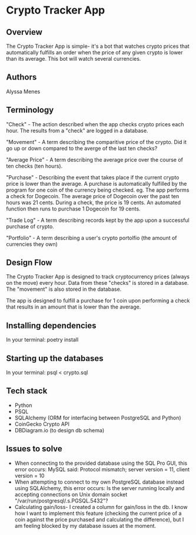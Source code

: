 # Crypto Tracker App

## Overview

The Crypto Tracker App is simple- it's a bot that watches crypto prices that automatically fulfills an order when the price of any given crypto is lower than its average. This bot will watch several currencies.

## Authors

Alyssa Menes

## Terminology

"Check" - The action described when the app checks crypto prices each hour. The results from a "check" are logged in a database.

"Movement" - A term describing the comparitive price of the crypto. Did it go up or down compared to the averge of the last ten checks?

"Average Price" - A term describing the average price over the course of ten checks (ten hours).

"Purchase" - Describing the event that takes place if the current crypto price is lower than the average. A purchase is automatically fulfilled by the program for one coin of the currency being checked. eg. The app performs a check for Dogecoin. The average price of Dogecoin over the past ten hours was 21 cents. During a check, the price is 19 cents. An automated function then runs to purchase 1 Dogecoin for 19 cents. 

"Trade Log" - A term describing records kept by the app upon a successful purchase of crypto.

"Portfolio" - A term describing a user's crypto portolfio (the amount of currencies they own)

## Design Flow

The Crypto Tracker App is designed to track cryptocurrency prices (always on the move) every hour. Data from these "checks" is stored in a database. The "movement" is also stored in the database. 

The app is designed to fulfill a purchase for 1 coin upon performing a check that results in an amount that is lower than the average.

## Installing dependencies

In your terminal:
poetry install

## Starting up the databases

In your terminal:
psql < crypto.sql

## Tech stack

- Python
- PSQL
- SQLAlchemy (ORM for interfacing between PostgreSQL and Python)
- CoinGecko Crypto API
- DBDiagram.io (to design db schema)

## Issues to solve

- When connecting to the provided database using the SQL Pro GUI, this error occurs: MySQL said: Protocol mismatch; server version = 11, client version = 10
- When attempting to connect to my own PostgreSQL database instead using SQLAlchemy, this error occurs: Is the server running locally and accepting connections on Unix domain socket "/var/run/postgresql/.s.PGSQL.5432"?
- Calculating gain/loss- I created a column for gain/loss in the db. I know how I want to implement this feature (checking the current price of a coin against the price purchased and calculating the difference), but I am feeling blocked by my database issues at the moment.